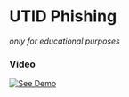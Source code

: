 # UTID Phishing
*only for educational purposes*

### Video
[![See Demo](https://img.youtube.com/vi/zgdyqeOSSPQ/0.jpg)](https://www.youtube.com/watch?v=zgdyqeOSSPQ)